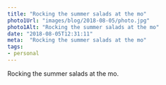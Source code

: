 ```yaml
---
title: "Rocking the summer salads at the mo"
photo1Url: "images/blog/2018-08-05/photo.jpg"
photo1Alt: "Rocking the summer salads at the mo"
date: "2018-08-05T12:31:11"
meta:  "Rocking the summer salads at the mo"
tags:
- personal
---
```

Rocking the summer salads at the mo.
